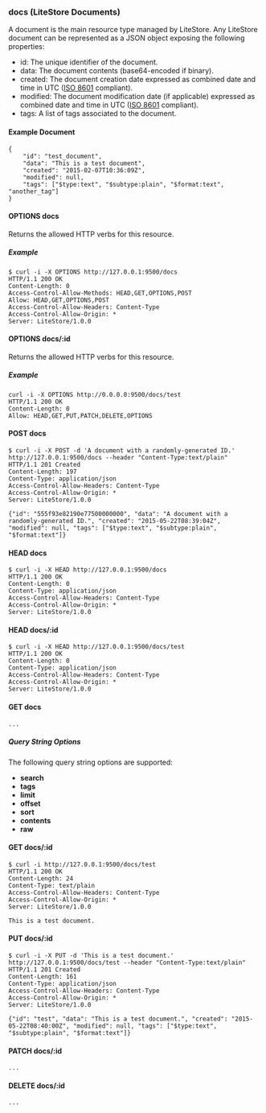 ### docs (LiteStore Documents)

A document is the main resource type managed by LiteStore. Any LiteStore document can be represented as a JSON object exposing the following properties:

* id: The unique identifier of the document.
* data: The document contents (base64-encoded if binary).
* created: The document creation date expressed as combined date and time in UTC ([ISO 8601](http://en.wikipedia.org/wiki/ISO_8601) compliant).
* modified: The document modification date (if applicable) expressed as combined date and time in UTC ([ISO 8601](http://en.wikipedia.org/wiki/ISO_8601) compliant).
* tags: A list of tags associated to the document.

#### Example Document

```
{
    "id": "test_document",
    "data": "This is a test document",
    "created": "2015-02-07T10:36:09Z",
    "modified": null,
    "tags": ["$type:text", "$subtype:plain", "$format:text", "another_tag"]
}
```

#### OPTIONS docs

Returns the allowed HTTP verbs for this resource.

##### Example

```
$ curl -i -X OPTIONS http://127.0.0.1:9500/docs
HTTP/1.1 200 OK
Content-Length: 0
Access-Control-Allow-Methods: HEAD,GET,OPTIONS,POST
Allow: HEAD,GET,OPTIONS,POST
Access-Control-Allow-Headers: Content-Type
Access-Control-Allow-Origin: *
Server: LiteStore/1.0.0
```

#### OPTIONS docs/:id

Returns the allowed HTTP verbs for this resource.

##### Example

```
curl -i -X OPTIONS http://0.0.0.0:9500/docs/test  
HTTP/1.1 200 OK   
Content-Length: 0  
Allow: HEAD,GET,PUT,PATCH,DELETE,OPTIONS
```

#### POST docs

```
$ curl -i -X POST -d 'A document with a randomly-generated ID.' http://127.0.0.1:9500/docs --header "Content-Type:text/plain"
HTTP/1.1 201 Created
Content-Length: 197
Content-Type: application/json
Access-Control-Allow-Headers: Content-Type
Access-Control-Allow-Origin: *
Server: LiteStore/1.0.0

{"id": "555f93e82190e77500000000", "data": "A document with a randomly-generated ID.", "created": "2015-05-22T08:39:04Z", "modified": null, "tags": ["$type:text", "$subtype:plain", "$format:text"]}
```

#### HEAD docs

```
$ curl -i -X HEAD http://127.0.0.1:9500/docs
HTTP/1.1 200 OK
Content-Length: 0
Content-Type: application/json
Access-Control-Allow-Headers: Content-Type
Access-Control-Allow-Origin: *
Server: LiteStore/1.0.0
```

#### HEAD docs/:id

```
$ curl -i -X HEAD http://127.0.0.1:9500/docs/test
HTTP/1.1 200 OK
Content-Length: 0
Content-Type: application/json
Access-Control-Allow-Headers: Content-Type
Access-Control-Allow-Origin: *
Server: LiteStore/1.0.0
```

#### GET docs

```
...
```

##### Query String Options

The following query string options are supported:

* **search**
* **tags**
* **limit**
* **offset**
* **sort**
* **contents**
* **raw**


#### GET docs/:id

```
$ curl -i http://127.0.0.1:9500/docs/test
HTTP/1.1 200 OK
Content-Length: 24
Content-Type: text/plain
Access-Control-Allow-Headers: Content-Type
Access-Control-Allow-Origin: *
Server: LiteStore/1.0.0

This is a test document.
```

#### PUT docs/:id

```
$ curl -i -X PUT -d 'This is a test document.' http://127.0.0.1:9500/docs/test --header "Content-Type:text/plain"
HTTP/1.1 201 Created
Content-Length: 161
Content-Type: application/json
Access-Control-Allow-Headers: Content-Type
Access-Control-Allow-Origin: *
Server: LiteStore/1.0.0

{"id": "test", "data": "This is a test document.", "created": "2015-05-22T08:40:00Z", "modified": null, "tags": ["$type:text", "$subtype:plain", "$format:text"]}
```

#### PATCH docs/:id

```
...
```

#### DELETE docs/:id

```
...
```
